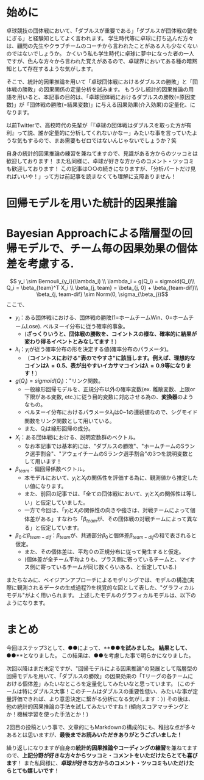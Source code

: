 <!-- 記事タイトル -->
<!-- ステップ３階層ベイズモデルで、チーム毎の個体差を見たい-->
# 始めに
卓球競技の団体戦において、「ダブルスが重要である」「ダブルスが団体戦の鍵をにぎる」と経験知としてよく言われます。
学生時代等に卓球に打ち込んだ方々は、顧問の先生やクラブチームのコーチから言われたことがある人も少なくないのではないでしょうか。
かくいう私も学生時代に卓球に夢中になった者の一人ですが、色んな方々から言われた覚えがあるので、卓球界においてある種の暗黙知として存在するような気がします。

そこで、統計的因果推論を用いて「卓球団体戦におけるダブルスの勝敗」と「団体戦の勝敗」の因果関係の定量分析を試みます。
もう少し統計的因果推論の用語を用いると、本記事の目的は、「卓球団体戦におけるダブルスの勝敗(=原因変数)」が「団体戦の勝敗(=結果変数)」に与える因果効果(介入効果)の定量化、になります。

以前Twitterで、高校時代の先輩が「『卓球の団体戦はダブルスを取った方が有利』って説、誰か定量的に分析してくれないかなー」みたいな事を言っていたような気もするので、まあ需要もゼロではないんじゃないでしょうか？笑

自身の統計的因果推論の練習を兼ねてますので、見識がある方からのツッコミは歓迎しております！
また私同様に、卓球が好きな方からのコメント・ツッコミも歓迎しております！
この記事は○○の続きになりますが、「分析パートだけ見ればいいや！」って方は前記事を読まなくても理解に支障ありません！

# 回帰モデルを用いた統計的因果推論
# Bayesian Approachによる階層型の回帰モデルで、チーム毎の因果効果の個体差を考慮する.
$$ y_i \sim  Bernouli_{y_i}(\lambda_i) \\
\lambda_i = g(Q_i) = sigmoid(Q_i)\\
Q_i = \beta_{team}^T X_i \\
\beta_{j, team} = \beta_{j, 0} + \beta_{team-dif}\\
\beta_{j, team-dif} \sim Norm(0, \sigma_{\beta_j})$$
ここで、
- $y_i$：ある団体戦iにおける、団体戦の勝敗(1=ホームチームWin、0=ホームチームLose). ベルヌーイ分布に従う確率的事象。
  - (**ざっくりいうと、団体戦の勝敗を、コイントスの様な、確率的に結果が変わり得るイベントとみなしてます！**)
- $\lambda_i$：$y_i$が従う確率分布の形を決定する値(確率分布のパラメータ)。
  - （**コイントスにおける"表のでやすさ"に該当します。例えば、理想的なコインは$\lambda=0.5$、表が出やすいイカサマコインは$\lambda=0.9$等になります！**）
- $g(Q_i) = sigmoid(Q_i)$："リンク関数。
  - 一般線形回帰モデルを、正規分布以外の確率変数(ex. 離散変数、上限or下限がある変数, etc.)に従う目的変数に対応させる為の、**変換器**のようなもの。
  - ベルヌーイ分布におけるパラメータ$\lambda_i$は0~1の連続値なので、シグモイド関数をリンク関数として用いている。
  - また、$Q_i$は線形回帰の成分。
- $X_i$：ある団体戦iにおける、説明変数群のベクトル。
  - なお本記事では基本的には、"ダブルスの勝敗"、"ホームチームのSランク選手割合"、"アウェイチームのSランク選手割合"の3つを説明変数として用います！
- $\beta_{team}$：偏回帰係数ベクトル。
  - 本モデルにおいて、$y_i$と$X_i$の関係性を評価する為に、観測値から推定したい値になります。
  - また、前回の記事では、「全ての団体戦iにおいて、$y_i$と$X_i$の関係性は等しい」と仮定していました。
  - 一方で今回は、「$y_i$と$X_i$の関係性の向きや強さは、対戦チームによって個体差がある」すなわち「$\beta_{team}$が、その団体戦の対戦チームによって異なる」と仮定しています。
- $\beta_{0}と\beta_{team-dif}$：$\beta_{team}$が、共通部分$\beta_{0}$と個体差$\beta_{team-dif}$の和で表されると仮定。
  - また、その個体差は、平均０の正規分布に従って発生すると仮定。
  - (個体差が全チーム平均よりも、プラス側に寄っているチームと、マイナス側に寄っているチームが同じ数くらいある、と仮定している.)

またちなみに、ベイジアンアプローチによるモデリングでは、モデルの構造(実際に観測されるデータの生成過程?)を視覚的な図として表した、"グラフィカルモデル"がよく用いられます。
上述したモデルのグラフィカルモデルは、以下のようになります。

# まとめ
今回はステップ3として、●●によって、**●●**を試みました。
結果として、**●●**となりました。
この結果は、●●を考慮した事で明らかになりました。

次回以降はまだ未定ですが、"回帰モデルによる因果推論"の発展として階層型の回帰モデルを用いて、「ダブルスの勝敗」の因果効果の「Tリーグの各チームにおける個体差」みたいなところを定量化してみたいなと思っています。
(このチームは特にダブルス大事！このチームはダブルスの重要性低い、みたいな事が定量評価できれば、より意思決定に繋がる分析になる気がします：）)
その後は、他の統計的因果推論の手法を試してみたいですね！(傾向スコアマッチングとか！機械学習を使った手法とか！)

2回目の投稿という事で、文章的にもMarkdownの構成的にも、稚拙な点が多々あるとは思いますが、**最後までお読みいただきありがとうございました！**

繰り返しになりますが自身の**統計的因果推論やコーディングの練習**を兼ねてますので、**上記分野が好きな方々からツッコミ・コメントをいただけたらとても喜びます**！
また私同様に、**卓球が好きな方からのコメント・ツッコミもいただけたらとても嬉しいです**！

